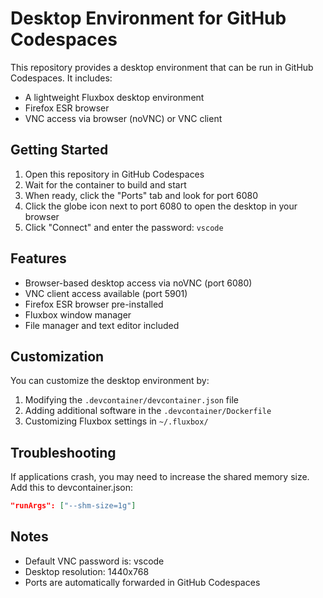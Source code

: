 # Desktop Environment for GitHub Codespaces

This repository provides a desktop environment that can be run in GitHub Codespaces. It includes:

- A lightweight Fluxbox desktop environment
- Firefox ESR browser
- VNC access via browser (noVNC) or VNC client

## Getting Started

1. Open this repository in GitHub Codespaces
2. Wait for the container to build and start
3. When ready, click the "Ports" tab and look for port 6080
4. Click the globe icon next to port 6080 to open the desktop in your browser
5. Click "Connect" and enter the password: `vscode`

## Features

- Browser-based desktop access via noVNC (port 6080)
- VNC client access available (port 5901)
- Firefox ESR browser pre-installed
- Fluxbox window manager
- File manager and text editor included

## Customization

You can customize the desktop environment by:

1. Modifying the `.devcontainer/devcontainer.json` file
2. Adding additional software in the `.devcontainer/Dockerfile`
3. Customizing Fluxbox settings in `~/.fluxbox/`

## Troubleshooting

If applications crash, you may need to increase the shared memory size. Add this to devcontainer.json:

```json
"runArgs": ["--shm-size=1g"]
```

## Notes

- Default VNC password is: vscode
- Desktop resolution: 1440x768
- Ports are automatically forwarded in GitHub Codespaces 